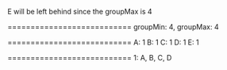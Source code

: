 
E will be left behind since the groupMax is 4

===========================
groupMin: 4, groupMax: 4

===========================
A: 1
B: 1
C: 1
D: 1
E: 1

===========================
1: A, B, C, D
